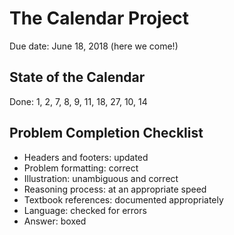 # The Calendar Project

Due date: June 18, 2018 (here we come!)

## State of the Calendar

Done: 1, 2, 7, 8, 9, 11, 18, 27, 10, 14

## Problem Completion Checklist

- Headers and footers: updated
- Problem formatting: correct
- Illustration: unambiguous and correct
- Reasoning process: at an appropriate speed
- Textbook references: documented appropriately
- Language: checked for errors
- Answer: boxed
